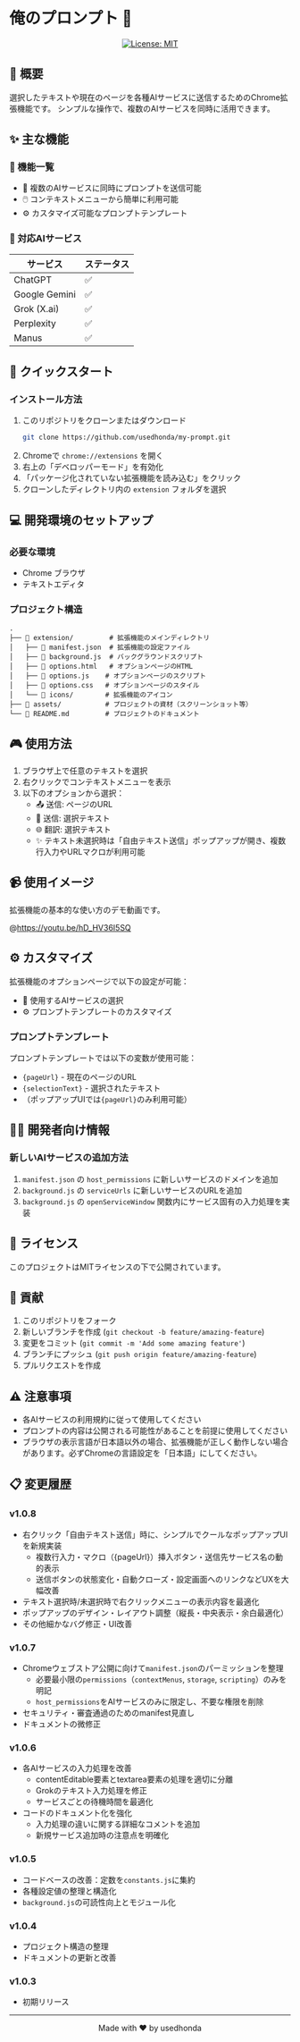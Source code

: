 # 俺のプロンプト 🚀

<div align="center">

[![License: MIT](https://img.shields.io/badge/License-MIT-yellow.svg)](https://opensource.org/licenses/MIT)

</div> 

## 📖 概要

選択したテキストや現在のページを各種AIサービスに送信するためのChrome拡張機能です。
シンプルな操作で、複数のAIサービスを同時に活用できます。

## ✨ 主な機能

### 🎯 機能一覧

- 📝 複数のAIサービスに同時にプロンプトを送信可能
- 🖱️ コンテキストメニューから簡単に利用可能
- ⚙️ カスタマイズ可能なプロンプトテンプレート

### 🤖 対応AIサービス

| サービス | ステータス |
|---------|----------|
| ChatGPT | ✅ |
| Google Gemini | ✅ |
| Grok (X.ai) | ✅ |
| Perplexity | ✅ |
| Manus | ✅ |

## 🚀 クイックスタート

### インストール方法

1. このリポジトリをクローンまたはダウンロード
   ```bash
   git clone https://github.com/usedhonda/my-prompt.git
   ```
2. Chromeで `chrome://extensions` を開く
3. 右上の「デベロッパーモード」を有効化
4. 「パッケージ化されていない拡張機能を読み込む」をクリック
5. クローンしたディレクトリ内の `extension` フォルダを選択

## 💻 開発環境のセットアップ

### 必要な環境
- Chrome ブラウザ
- テキストエディタ

### プロジェクト構造
```
.
├── 📁 extension/         # 拡張機能のメインディレクトリ
│   ├── 📄 manifest.json  # 拡張機能の設定ファイル
│   ├── 📄 background.js  # バックグラウンドスクリプト
│   ├── 📄 options.html   # オプションページのHTML
│   ├── 📄 options.js    # オプションページのスクリプト
│   ├── 📄 options.css   # オプションページのスタイル
│   └── 📁 icons/        # 拡張機能のアイコン
├── 📁 assets/           # プロジェクトの資材（スクリーンショット等）
└── 📄 README.md         # プロジェクトのドキュメント
```

## 🎮 使用方法

1. ブラウザ上で任意のテキストを選択
2. 右クリックでコンテキストメニューを表示
3. 以下のオプションから選択：
   - 📤 送信: ページのURL
   - 📝 送信: 選択テキスト
   - 🌐 翻訳: 選択テキスト
   - ✨ テキスト未選択時は「自由テキスト送信」ポップアップが開き、複数行入力やURLマクロが利用可能

## 📹 使用イメージ

拡張機能の基本的な使い方のデモ動画です。

@https://youtu.be/hD_HV36I5SQ

## ⚙️ カスタマイズ

拡張機能のオプションページで以下の設定が可能：
- 🤖 使用するAIサービスの選択
- ⚙️ プロンプトテンプレートのカスタマイズ

### プロンプトテンプレート
プロンプトテンプレートでは以下の変数が使用可能：
- `{pageUrl}` - 現在のページのURL
- `{selectionText}` - 選択されたテキスト
- （ポップアップUIでは`{pageUrl}`のみ利用可能）

## 👩‍💻 開発者向け情報

### 新しいAIサービスの追加方法

1. `manifest.json` の `host_permissions` に新しいサービスのドメインを追加
2. `background.js` の `serviceUrls` に新しいサービスのURLを追加
3. `background.js` の `openServiceWindow` 関数内にサービス固有の入力処理を実装

## 📜 ライセンス

このプロジェクトはMITライセンスの下で公開されています。

## 🤝 貢献

1. このリポジトリをフォーク
2. 新しいブランチを作成 (`git checkout -b feature/amazing-feature`)
3. 変更をコミット (`git commit -m 'Add some amazing feature'`)
4. ブランチにプッシュ (`git push origin feature/amazing-feature`)
5. プルリクエストを作成

## ⚠️ 注意事項

- 各AIサービスの利用規約に従って使用してください
- プロンプトの内容は公開される可能性があることを前提に使用してください
- ブラウザの表示言語が日本語以外の場合、拡張機能が正しく動作しない場合があります。必ずChromeの言語設定を「日本語」にしてください。

## 📋 変更履歴

### v1.0.8
- 右クリック「自由テキスト送信」時に、シンプルでクールなポップアップUIを新規実装
  - 複数行入力・マクロ（{pageUrl}）挿入ボタン・送信先サービス名の動的表示
  - 送信ボタンの状態変化・自動クローズ・設定画面へのリンクなどUXを大幅改善
- テキスト選択時/未選択時で右クリックメニューの表示内容を最適化
- ポップアップのデザイン・レイアウト調整（縦長・中央表示・余白最適化）
- その他細かなバグ修正・UI改善

### v1.0.7
- Chromeウェブストア公開に向けて`manifest.json`のパーミッションを整理
  - 必要最小限の`permissions`（`contextMenus`, `storage`, `scripting`）のみを明記
  - `host_permissions`をAIサービスのみに限定し、不要な権限を削除
- セキュリティ・審査通過のためのmanifest見直し
- ドキュメントの微修正

### v1.0.6
- 各AIサービスの入力処理を改善
  - contentEditable要素とtextarea要素の処理を適切に分離
  - Grokのテキスト入力処理を修正
  - サービスごとの待機時間を最適化
- コードのドキュメント化を強化
  - 入力処理の違いに関する詳細なコメントを追加
  - 新規サービス追加時の注意点を明確化

### v1.0.5
- コードベースの改善：定数を`constants.js`に集約
- 各種設定値の整理と構造化
- `background.js`の可読性向上とモジュール化

### v1.0.4
- プロジェクト構造の整理
- ドキュメントの更新と改善

### v1.0.3
- 初期リリース

---

<div align="center">

Made with ❤️ by usedhonda

</div> 